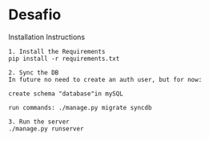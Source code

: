 # Desafio
  Installation Instructions

    1. Install the Requirements
    pip install -r requirements.txt
    
    2. Sync the DB
    In future no need to create an auth user, but for now:
    
    create schema "database"in mySQL
    
    run commands: ./manage.py migrate syncdb
    
    3. Run the server
    ./manage.py runserver
